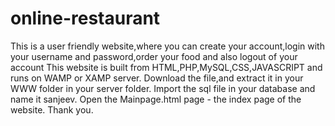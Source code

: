 # online-restaurant
This is a user friendly website,where you can create your account,login with your username and password,order your food and also logout of your account
This website is built from HTML,PHP,MySQL,CSS,JAVASCRIPT and runs on WAMP or XAMP server.
Download the file,and extract it in your WWW folder in your server folder.
Import the sql file in your database and name it sanjeev.
Open the Mainpage.html page - the index page of the website.
Thank you.

